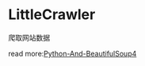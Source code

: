 # LittleCrawler

爬取网站数据

read more:[Python-And-BeautifulSoup4](http://lanffy.github.io/2017/07/23/Python-And-BeautifulSoup4)
